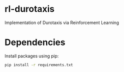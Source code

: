 # rl-durotaxis
Implementation of Durotaxis via Reinforcement Learning


# Dependencies
Install packages using pip:
```bash
pip install -r requirements.txt
```